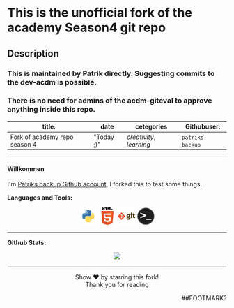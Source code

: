# This is the unofficial fork of the academy Season4 git repo

## Description ##
### This is maintained by Patrik directly. Suggesting commits to the dev-acdm is possible.
### There is no need for admins of the acdm-giteval to approve anything inside this repo.

title: | date | cetegories | Githubuser:
--- | --- | --- | ---
Fork of academy repo season 4 | "Today ;)" | *creativity*, *learning* | `patriks-backup`

---

<h4> Willkommen </h4>

I'm [Patriks backup Github account](https://github.com/patriks-backup), I forked this to test some things.


**Languages and Tools:**

<p align="center">

  <div align="center">
  <code><img height="40" src="https://raw.githubusercontent.com/github/explore/80688e429a7d4ef2fca1e82350fe8e3517d3494d/topics/python/python.png"></code>
  <code><img height="40" src="https://raw.githubusercontent.com/github/explore/80688e429a7d4ef2fca1e82350fe8e3517d3494d/topics/html/html.png"></code>
  <code><img height="40" src="https://raw.githubusercontent.com/github/explore/80688e429a7d4ef2fca1e82350fe8e3517d3494d/topics/git/git.png"></code>
  <code><img height="40" src="https://raw.githubusercontent.com/github/explore/80688e429a7d4ef2fca1e82350fe8e3517d3494d/topics/terminal/terminal.png"></code>

  </div>
  </p>

---

**Github Stats:**

<p align="center">
  
  <img src="https://github-readme-stats.vercel.app/api?username=patriks-backup&hide=stars&show_icons=true&theme=dracula&line_height=32">

</p>

---

  <p align="center">
    Show ❤️ by starring this fork! 
    <br />
    Thank you for reading
  </p>
</p>

<div align="right">
  ##FOOTMARK?
</div>
